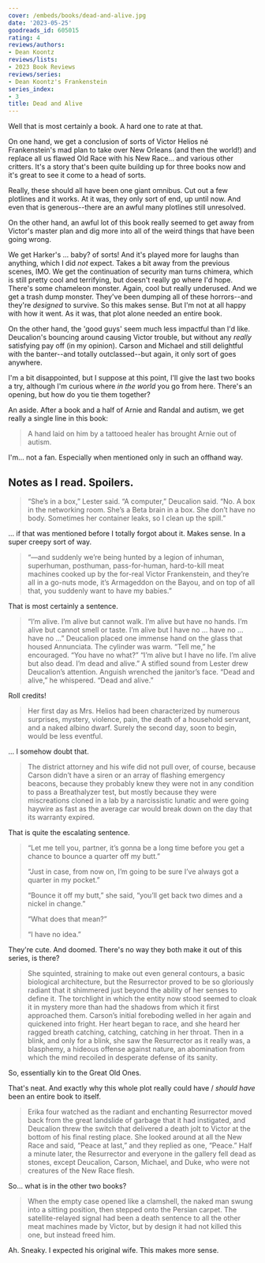 ```yaml
---
cover: /embeds/books/dead-and-alive.jpg
date: '2023-05-25'
goodreads_id: 605015
rating: 4
reviews/authors:
- Dean Koontz
reviews/lists:
- 2023 Book Reviews
reviews/series:
- Dean Koontz's Frankenstein
series_index:
- 3
title: Dead and Alive
---
```

Well that is most certainly a book. A hard one to rate at that. 

On one hand, we get a conclusion of sorts of Victor Helios né Frankenstein's mad plan to take over New Orleans (and then the world!) and replace all us flawed Old Race with his New Race... and various other critters. It's a story that's been quite building up for three books now and it's great to see it come to a head of sorts. 

Really, these should all have been one giant omnibus. Cut out a few plotlines and it works. At it was, they only sort of end, up until now. And even that is generous--there are an awful many plotlines still unresolved. 

On the other hand, an awful lot of this book really seemed to get away from Victor's master plan and dig more into all of the weird things that have been going wrong. 

We get Harker's ... baby? of sorts! And it's played more for laughs than anything, which I did *not* expect. Takes a bit away from the previous scenes, IMO. We get the continuation of security man turns chimera, which is still pretty cool and terrifying, but doesn't really go where I'd hope. There's some chameleon monster. Again, cool but really underused. And we get a trash dump monster. They've been dumping all of these horrors--and they're *designed* to survive. So this makes sense. But I'm not at all happy with how it went. As it was, that plot alone needed an entire book. 

On the other hand, the 'good guys' seem much less impactful than I'd like. Deucalion's bouncing around causing Victor trouble, but without any *really* satisfying pay off (in my opinion). Carson and Michael and still delightful with the banter--and totally outclassed--but again, it only sort of goes anywhere. 

I'm a bit disappointed, but I suppose at this point, I'll give the last two books a try, although I'm curious where *in the world* you go from here. There's an opening, but how do you tie them together?

<!--more-->

An aside. After a book and a half of Arnie and Randal and autism, we get really a single line in this book:

> A hand laid on him by a tattooed healer has brought Arnie out of autism.

I'm... not a fan. Especially when mentioned only in such an offhand way. 

## Notes as I read. Spoilers. 

> “She’s in a box,” Lester said. “A computer,” Deucalion said. “No. A box in the networking room. She’s a Beta brain in a box. She don’t have no body. Sometimes her container leaks, so I clean up the spill.”

... if that was mentioned before I totally forgot about it. Makes sense. In a super creepy sort of way.


> “—and suddenly we’re being hunted by a legion of inhuman, superhuman, posthuman, pass-for-human, hard-to-kill meat machines cooked up by the for-real Victor Frankenstein, and they’re all in a go-nuts mode, it’s Armageddon on the Bayou, and on top of all that, you suddenly want to have my babies.”

That is most certainly a sentence.

> “I’m alive. I’m alive but cannot walk. I’m alive but have no hands. I’m alive but cannot smell or taste. I’m alive but I have no ... have no ... have no ...” Deucalion placed one immense hand on the glass that housed Annunciata. The cylinder was warm. “Tell me,” he encouraged. “You have no what?” “I’m alive but I have no life. I’m alive but also dead. I’m dead and alive.” A stifled sound from Lester drew Deucalion’s attention. Anguish wrenched the janitor’s face. “Dead and alive,” he whispered. “Dead and alive.”

Roll credits!

> Her first day as Mrs. Helios had been characterized by numerous surprises, mystery, violence, pain, the death of a household servant, and a naked albino dwarf. Surely the second day, soon to begin, would be less eventful.

... I somehow doubt that. 

> The district attorney and his wife did not pull over, of course, because Carson didn’t have a siren or an array of flashing emergency beacons, because they probably knew they were not in any condition to pass a Breathalyzer test, but mostly because they were miscreations cloned in a lab by a narcissistic lunatic and were going haywire as fast as the average car would break down on the day that its warranty expired.

That is quite the escalating sentence.

> “Let me tell you, partner, it’s gonna be a long time before you get a chance to bounce a quarter off my butt.”
> 
> “Just in case, from now on, I’m going to be sure I’ve always got a quarter in my pocket.”
> 
> “Bounce it off my butt,” she said, “you’ll get back two dimes and a nickel in change.”
> 
> “What does that mean?”
> 
> “I have no idea.”

They're cute. And doomed. There's no way they both make it out of this series, is there? 

> She squinted, straining to make out even general contours, a basic biological architecture, but the Resurrector proved to be so gloriously radiant that it shimmered just beyond the ability of her senses to define it. The torchlight in which the entity now stood seemed to cloak it in mystery more than had the shadows from which it first approached them. Carson’s initial foreboding welled in her again and quickened into fright. Her heart began to race, and she heard her ragged breath catching, catching, catching in her throat. Then in a blink, and only for a blink, she saw the Resurrector as it really was, a blasphemy, a hideous offense against nature, an abomination from which the mind recoiled in desperate defense of its sanity.

So, essentially kin to the Great Old Ones. 

That's neat. And exactly why this whole plot really could have / *should have* been an entire book to itself. 

> Erika four watched as the radiant and enchanting Resurrector moved back from the great landslide of garbage that it had instigated, and Deucalion threw the switch that delivered a death jolt to Victor at the bottom of his final resting place. She looked around at all the New Race and said, “Peace at last,” and they replied as one, “Peace.” Half a minute later, the Resurrector and everyone in the gallery fell dead as stones, except Deucalion, Carson, Michael, and Duke, who were not creatures of the New Race flesh.

So... what is in the other two books?

> When the empty case opened like a clamshell, the naked man swung into a sitting position, then stepped onto the Persian carpet. The satellite-relayed signal had been a death sentence to all the other meat machines made by Victor, but by design it had not killed this one, but instead freed him.

Ah. Sneaky. I expected his original wife. This makes more sense.
